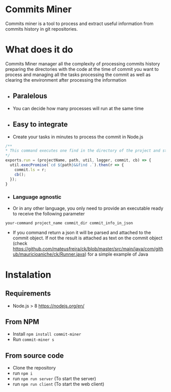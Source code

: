 # Commits Miner
Commits miner is a tool to process and extract useful information from commits history in git repositories.

# What does it do
Commits Miner manager all the complexity of processing commits history preparing the directories with the code at the time of commit you want to process and managing all the tasks processing the commit as well as clearing the environment after processing the information
* ## Paralelous
* You can decide how many processes will run at the same time

* ## Easy to integrate
* Create your tasks in minutes to process the commit in Node.js
```javascript
/**
* This command executes one find in the directory of the project and storage the results on the commit object.
*/
exports.run = (projectName, path, util, logger, commit, cb) => {
  util.execPromise(`cd ${path}&&find .`).then(r => {
    commit.ls = r;
    cb(); 
  });
}
```
* ### Language agnostic
* Or in any other language, you only need to provide an executable ready to receive the following parameter
```bath
your-command project_name commit_dir commit_info_in_json
```
  * If you command return a json it will be parsed and attached to the commit object. If not the result is attached as text on the commit object (check https://github.com/mateusfreira/ck/blob/master/src/main/java/com/github/mauricioaniche/ck/Runner.java) for a simple example of Java



# Instalation
## Requirements
* Node.js > 8 https://nodejs.org/en/
## From NPM
* Install `npm install commit-miner`
* Run `commit-miner s`
## From source code
* Clone the repository
* run `npm i`
* run `npm run server` (To start the server)
* run `npm run client` (To start the web client)
